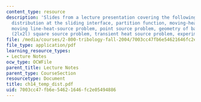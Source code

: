 ```yaml
---
content_type: resource
description: 'Slides from a lecture presentation covering the following topics: Temperature
  distribution at the sliding interface, partition function, moving-heat-source problem,
  moving line-heat-source problem, point source problem, geometry of band source problem,
  (2lx2l) square source problem, transient heat source problem, experimental results.'
file: /media/courses/2-800-tribology-fall-2004/7003cc47fb6e54621646fc2e05494886_ch14_temp_dist.pdf
file_type: application/pdf
learning_resource_types:
- Lecture Notes
ocw_type: OCWFile
parent_title: Lecture Notes
parent_type: CourseSection
resourcetype: Document
title: ch14_temp_dist.pdf
uid: 7003cc47-fb6e-5462-1646-fc2e05494886
---
```


